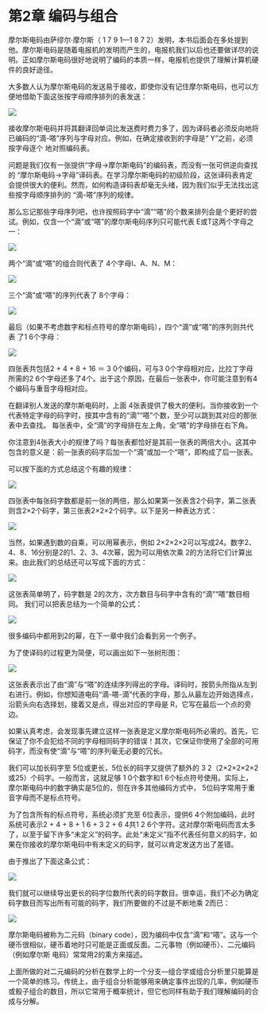 # 第2章 编码与组合

摩尔斯电码由萨缪尔·摩尔斯（ 1 7 9 1—1 8 7 2）发明，本书后面会在多处提到他。摩尔斯电码是随着电报机的发明而产生的，电报机我们以后也还要做详尽的说明。正如摩尔斯电码很好地说明了编码的本质一样，电报机也提供了理解计算机硬件的良好途径。&#x20;

大多数人认为摩尔斯电码的发送易于接收，即使你没有记住摩尔斯电码，也可以方便地借助下面这张按字母顺序排列的表发送：

![](<.gitbook/assets/image (1) (1) (1).png>)

接收摩尔斯电码并将其翻译回单词比发送费时费力多了，因为译码者必须反向地将已编码的“滴-嗒”序列与字母对应。例如，在确定接收到的字母是“ Y”之前，必须按字母逐个 地对照编码表。&#x20;

问题是我们仅有一张提供“字母→摩尔斯电码”的编码表，而没有一张可供逆向查找的 “摩尔斯电码→字母”译码表。在学习摩尔斯电码的初级阶段，这张译码表肯定会提供很大的便利。然而，如何构造译码表却毫无头绪，因为我们似乎无法找出这些按字母顺序排列的 “滴-嗒”序列的规律。&#x20;

那么忘记那些字母序列吧，也许按照码字中“滴”“嗒”的个数来排列会是个更好的尝试。例如，仅含一个“滴”或“嗒”的摩尔斯电码序列只可能代表 E或T这两个字母之一：

![](<.gitbook/assets/image (6) (1).png>)

两个“滴”或“嗒”的组合则代表了 4个字母I、A、N、M：

![](<.gitbook/assets/image (11) (1) (1) (1).png>)

三个“滴”或“嗒”的序列代表了 8个字母：

![](<.gitbook/assets/image (3) (1) (1).png>)

最后（如果不考虑数字和标点符号的摩尔斯电码），四个“滴”或“嗒”的序列则共代表 了1 6个字母：

![](<.gitbook/assets/image (4) (1) (1) (1).png>)

四张表共包括2 + 4 + 8 + 16 ＝ 3 0个编码，可与3 0个字母相对应，比拉丁字母所需的2 6个字母还多了4个。出于这个原因，在最后一张表中，你可能注意到有4个编码与重音字母相对应。&#x20;

在翻译别人发送的摩尔斯电码时，上面 4张表提供了极大的便利。当你接收到一个代表特定字母的码字时，按其中含有的“滴”“嗒”个数，至少可以跳到其对应的那张表中去查找。 每张表中，全“滴”的字母排在左上角，全“嗒”的字母排在右下角。&#x20;

你注意到4张表大小的规律了吗？每张表都恰好是其前一张表的两倍大小。这其中包含的意义是：前一张表的码字后加一个“滴”或加一个“嗒“，即构成了后一张表。&#x20;

可以按下面的方式总结这个有趣的规律：

![](<.gitbook/assets/image (5) (1) (1).png>)

四张表中每张码字数都是前一张的两倍，那么如果第一张表含2个码字，第二张表则含2×2个码字，第三张表2×2×2个码字。以下是另一种表达方式：

![](<.gitbook/assets/image (2).png>)

当然，如果遇到数的自乘，可以用幂表示，例如 2×2×2×2可以写成24。数字2、4、8、16分别是2的1、2、3、4次幂，因为可以用依次乘 2的方法将它们计算出来。由此我们的总结还可以写成下面的方式：

![](<.gitbook/assets/image (10) (1) (1).png>)

这张表简单明了，码字数是 2的次方，次方数目与码字中含有的“滴”“嗒”数目相同。 我们可以把表总结为一个简单的公式：

![](<.gitbook/assets/image (8) (1) (1) (1).png>)

很多编码中都用到2的幂，在下一章中我们会看到另一个例子。&#x20;

为了使译码的过程更为简便，可以画出如下一张树形图：

![](<.gitbook/assets/image (7) (1) (1) (1).png>)

这张表表示出了由“滴”与“嗒”的连续序列得出的字母。译码时，按箭头所指从左到右进行。例如，你想知道电码“滴-嗒-滴”代表的字母，那么从最左边开始选择点，沿箭头向右选择划，接着又是点，得出对应的字母是 R，它写在最后一个点的旁边。&#x20;

如果认真考虑，会发现事先建立这样一张表是定义摩尔斯电码所必需的。首先，它保证了你不会犯给不同的字母相同码字的错误！其次，它保证你使用了全部的可用码字，而没有使“滴”与“嗒”的序列毫无必要的冗长。&#x20;

我们可以加长码字至 5位或更长，5位长的码字又提供了额外的 3 2（2×2×2×2×2或25）个码字。一般而言，这就足够 1 0个数字和1 6个标点符号使用。实际上，摩尔斯电码中的数字确实是5位的，但在许多其他编码方式中， 5位码字常用于重音字母而不是标点符号。

为了包含所有的标点符号，系统必须扩充至 6位表示，提供6 4个附加编码，此时系统可表示2 + 4 + 8 + 1 6 + 3 2 + 6 4共1 2 6个字符。这对摩尔斯电码而言太多了，以至于留下许多“未定义”的码字。此处“未定义”指不代表任何意义的码字，如果在你接收的摩尔斯电码中有未定义的码字，就可以肯定发送方出了差错。&#x20;

由于推出了下面这条公式：

![](<.gitbook/assets/image (12) (1) (1) (1).png>)

我们就可以继续导出更长的码字位数所代表的码字数目。很幸运，我们不必为确定码字数目而写出所有可能的码字，我们所要做的不过是不断地乘 2而已：

![](<.gitbook/assets/image (2) (1).png>)

摩尔斯电码被称为二元码（binary code），因为编码中仅含“滴”和“嗒”。这与一个硬币很相似，硬币着地时只可能是正面或反面。二元事物（例如硬币）、二元编码（例如摩尔斯 电码）常常用2的乘方来描述。&#x20;

上面所做的对二元编码的分析在数学上的一个分支—组合学或组合分析里只能算是一个简单的练习。传统上，由于组合分析能够用来确定事件出现的几率，例如硬币或骰子组合的数目，所以它常用于概率统计，但它也同样有助于我们理解编码的合成与分解。

































